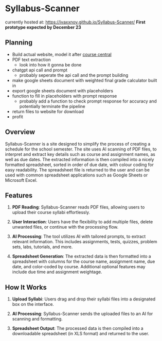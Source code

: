# Syllabus-Scanner
currently hosted at: https://ivaxxnov.github.io/Syllabus-Scanner/
**First prototype expected by December 23**

## Planning

- Build actual website, model it after [course central](https://coursecentral.ca/)
- PDF text extraction
  - look into how it gonna be done
- chatgpt api call and prompt
  - probably seperate the api call and the prompt building
- make google sheets document with weighted final grade calculator built in
- export google sheets document with placeholders
- function to fill in placeholders with prompt response
  - probably add a function to check prompt response for accuracy and potentially terminate the pipeline
- return files to website for download
- profit

## Overview

Syllabus-Scanner is a site designed to simplify the process of creating a schedule for the school semester. The site uses AI scanning of PDF files, to interpret and extract key details such as course and assignment names, as well as due dates. The extracted information is then compiled into a nicely formatted spreadsheet, sorted in order of due date, with colour coding for easy readability. The spreadsheet file is returned to the user and can be used with common spreadsheet applications such as Google Sheets or Microsoft Excel.

## Features

1. **PDF Reading**: Syllabus-Scanner reads PDF files, allowing users to upload their course syllabi effortlessly.

2. **User Interaction**: Users have the flexibility to add multiple files, delete unwanted files, or continue with the processing flow.

3. **AI Processing**: The tool utilizes AI with tailored prompts, to extract relevant information. This includes assignments, tests, quizzes, problem sets, labs, tutorials, and more.

4. **Spreadsheet Generation**: The extracted data is then formatted into a spreadsheet with columns for the course name, assignment name, due date, and color-coded by course. Additional optional features may include due time and assignment weightage.

## How It Works

1. **Upload Syllabi**: Users drag and drop their syllabi files into a designated box on the interface.

2. **AI Processing**: Syllabus-Scanner sends the uploaded files to an AI for scanning and formatting.

3. **Spreadsheet Output**: The processed data is then compiled into a downloadable spreadsheet (in XLS format) and returned to the user.
